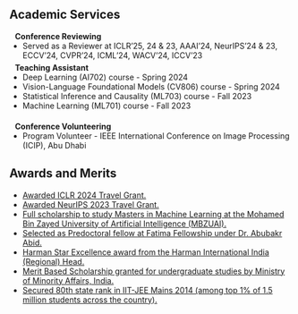 ## Academic Services

<h4 style="margin:0 10px 0;">Conference Reviewing</h4>

<ul style="margin:0 0 5px;">
  <li><autocolor>Served as a Reviewer at ICLR’25, 24 & 23, AAAI’24, NeurIPS’24 & 23, ECCV’24, CVPR’24, ICML’24, WACV’24, ICCV’23</autocolor></li>
</ul>

<h4 style="margin:0 10px 0;">Teaching Assistant</h4>
<ul style="margin:0 0 20px;">
  <li><autocolor>Deep Learning (AI702) course - Spring 2024</autocolor></li>
  <li><autocolor>Vision-Language Foundational Models (CV806) course - Spring 2024</autocolor></li>
  <li><autocolor>Statistical Inference and Causality (ML703) course - Fall 2023</autocolor></li>
  <li><autocolor>Machine Learning (ML701) course - Fall 2023</autocolor></li>
</ul>

<h4 style="margin:0 10px 0;">Conference Volunteering</h4>
<ul style="margin:0 0 20px;">
  <li><autocolor>Program Volunteer -  IEEE International Conference on Image Processing (ICIP), Abu Dhabi</autocolor></li>
</ul>

## Awards and Merits

<!-- <h4 style="margin:0 10px 0;">Work Experience</h4> -->

<ul style="margin:0 0 5px;">
  
  <li><a href="https://nips.cc/"><autocolor>Awarded ICLR 2024 Travel Grant.</autocolor></a></li>
  <li><a href="https://nips.cc/"><autocolor>Awarded NeurIPS 2023 Travel Grant.</autocolor></a></li>
  <li><a href="http://www.mbzuai.ac.ae"><autocolor>Full scholarship to study Masters in Machine Learning at the Mohamed Bin Zayed University of Artificial Intelligence (MBZUAI).</autocolor></a></li>
  <li><a href="https://www.fatimafellowship.com/"><autocolor>Selected as Predoctoral fellow at Fatima Fellowship under Dr. Abubakr Abid.</autocolor></a></li>
  <li><a href="https://www.harman.com/India"><autocolor>Harman Star Excellence award from the Harman International India (Regional) Head.</autocolor></a></li>
  <li><a href="https://www.minorityaffairs.gov.in/"><autocolor> Merit Based Scholarship granted for undergraduate studies by Ministry of Minority Affairs, India.</autocolor></a></li>
 <li><a href="https://en.wikipedia.org/wiki/Joint_Entrance_Examination_%E2%80%93_Advanced"><autocolor>Secured 80th state rank in IIT-JEE Mains 2014 (among top 1% of 1.5 million students across the country). </autocolor></a></li>
</ul>
